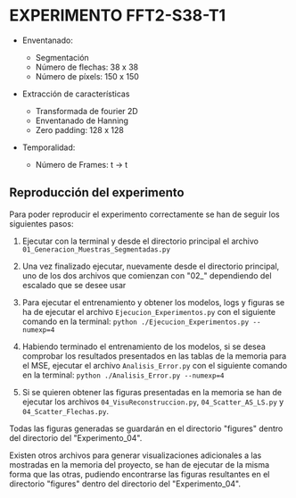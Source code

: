 
# EXPERIMENTO FFT2-S38-T1

- Enventanado:
    - Segmentación
    - Número de flechas: 38 x 38
    - Número de píxels: 150 x 150


- Extracción de características
    - Transformada de fourier 2D
    - Enventanado de Hanning
    - Zero padding: 128 x 128


- Temporalidad:
    - Número de Frames: t  ->  t


## Reproducción del experimento

Para poder reproducir el experimento correctamente se han de seguir los siguientes pasos:

1. Ejecutar con la terminal y desde el directorio principal el archivo `01_Generacion_Muestras_Segmentadas.py`

2. Una vez finalizado ejecutar, nuevamente desde el directorio principal, uno de los dos archivos que comienzan con "02_" dependiendo del escalado que se desee usar

3. Para ejecutar el entrenamiento y obtener los modelos, logs y figuras se ha de ejecutar el archivo `Ejecucion_Experimentos.py` con el siguiente comando en la terminal: `python ./Ejecucion_Experimentos.py --numexp=4`

4. Habiendo terminado el entrenamiento de los modelos, si se desea comprobar los resultados presentados en las tablas de la memoria para el MSE, ejecutar el archivo `Analisis_Error.py` con el siguiente comando en la terminal: `python ./Analisis_Error.py --numexp=4`

5. Si se quieren obtener las figuras presentadas en la memoria se han de ejecutar los archivos `04_VisuReconstruccion.py`, `04_Scatter_AS_LS.py` y `04_Scatter_Flechas.py`.

Todas las figuras generadas se guardarán en el directorio "figures" dentro del directorio del "Experimento_04".

Existen otros archivos para generar visualizaciones adicionales a las mostradas en la memoria del proyecto, se han de ejecutar de la misma forma que las otras, pudiendo encontrarse las figuras resultantes en el directorio "figures" dentro del directorio del "Experimento_04".
